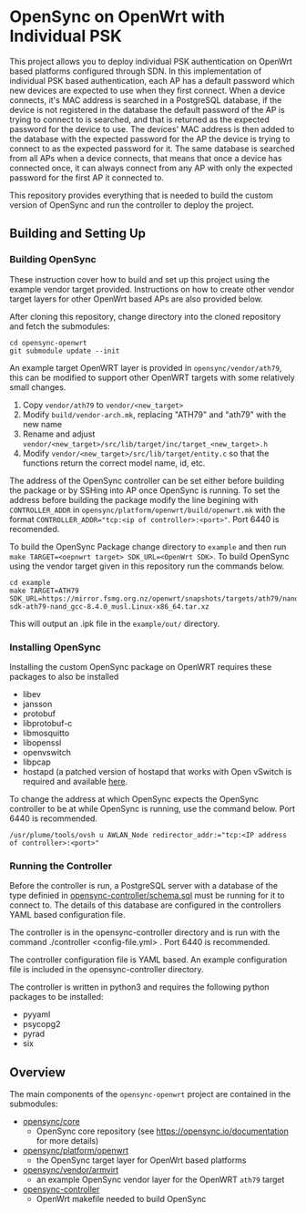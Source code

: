 # OpenSync on OpenWrt with Individual PSK

This project allows you to deploy individual PSK authentication on OpenWrt based platforms configured through SDN. In this implementation of individual PSK based authentication, each AP has a default password which new devices are expected to use when they first connect. When a device connects, it's MAC address is searched in a PostgreSQL database, if the device is not registered in the database the default password of the AP is trying to connect to is searched, and that is returned as the expected password for the device to use. The devices' MAC address is then added to the database with the expected password for the AP the device is trying to connect to as the expected password for it. The same database is searched from all APs when a device connects, that means that once a device has connected once, it can always connect from any AP with only the expected password for the first AP it connected to.

This repository provides everything that is needed to build the custom version of OpenSync and run the controller to deploy the project.

## Building and Setting Up

### Building OpenSync 

These instruction cover how to build and set up this project using the example vendor target provided. Instructions on how to create other vendor target layers for other OpenWrt based APs are also provided below.

After cloning this repository, change directory into the cloned repository and fetch the submodules:

```
cd opensync-openwrt
git submodule update --init
```
An example target OpenWRT layer is provided in `opensync/vendor/ath79`, this can be modified to support other OpenWRT targets with some relatively small changes.

1. Copy `vendor/ath79` to `vendor/<new_target>`
2. Modify `build/vendor-arch.mk`, replacing "ATH79" and "ath79" with the new name
3. Rename and adjust `vendor/<new_target>/src/lib/target/inc/target_<new_target>.h`
4. Modify `vendor/<new_target>/src/lib/target/entity.c` so that the functions return the correct model name, id, etc.

The address of the OpenSync controller can be set either before building the package or by SSHing into AP once OpenSync is running.
To set the address before building the package modify the line begining with `CONTROLLER_ADDR` in `opensync/platform/openwrt/build/openwrt.mk` with the format `CONTROLLER_ADDR="tcp:<ip of controller>:<port>"`. Port 6440 is recomended.

To build the OpenSync Package change directory to `example` and then run `make TARGET=<oepnwrt target> SDK_URL=<OpenWrt SDK>`.
To build OpenSync using the vendor target given in this repository run the commands below.

```
cd example
make TARGET=ATH79 SDK_URL=https://mirror.fsmg.org.nz/openwrt/snapshots/targets/ath79/nand/openwrt-sdk-ath79-nand_gcc-8.4.0_musl.Linux-x86_64.tar.xz
```
This will output an .ipk file in the `example/out/` directory.

### Installing OpenSync

Installing the custom OpenSync package on OpenWRT requires these packages to also be installed 
- libev
- jansson
- protobuf
- libprotobuf-c
- libmosquitto
- libopenssl
- openvswitch
- libpcap
- hostapd (a patched version of hostapd that works with Open vSwitch is required and available [here](http://packages.wand.net.nz/openwrt/hostapd/).

To change the address at which OpenSync expects the OpenSync controller to be at while OpenSync is running, use the command below. Port 6440 is recommended.

`/usr/plume/tools/ovsh u AWLAN_Node redirector_addr:="tcp:<IP address of controller>:<port>"`

### Running the Controller

Before the controller is run, a PostgreSQL server with a database of the type definied in [opensync-controller/schema.sql](opensync-controller/schema.sql) must be running for it to connect to. The details of this database are configured in the controllers YAML based configuration file.

The controller is in the opensync-controller directory and is run with the command ./controller <config-file.yml> <port number>. Port 6440 is recommended.

The controller configuration file is YAML based. An example configuration file is included in the opensync-controller directory.

The controller is written in python3 and requires the following python packages to be installed:
- pyyaml
- psycopg2
- pyrad
- six


Overview
--------

The main components of the `opensync-openwrt` project are contained in the submodules:

* [opensync/core](https://github.com/sdyear/opensync)
    - OpenSync core repository (see https://opensync.io/documentation for more details)
* [opensync/platform/openwrt](https://github.com/sdyear/opensync-platform-openwrt)
    - the OpenSync target layer for OpenWrt based platforms
* [opensync/vendor/armvirt](https://github.com/sdyear/opensync-vendor-ath79)
    - an example OpenSync vendor layer for the OpenWRT `ath79` target
* [opensync-controller](https://github.com/sdyear/opensync-controller)
    - OpenWrt makefile needed to build OpenSync
